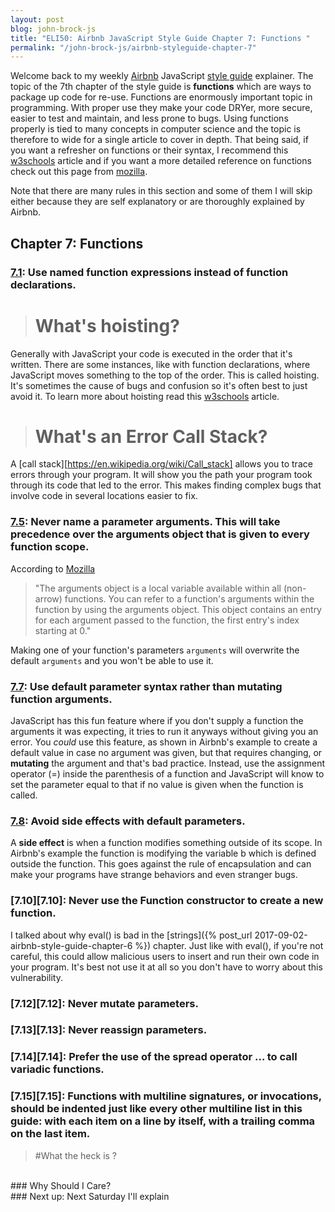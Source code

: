 ```yaml
---
layout: post
blog: john-brock-js
title: "ELI50: Airbnb JavaScript Style Guide Chapter 7: Functions "
permalink: "/john-brock-js/airbnb-styleguide-chapter-7"
---
```


Welcome back to my weekly [Airbnb][airbnb] JavaScript [style guide][style guide] explainer. The topic of the 7th chapter of the style guide is **functions** which are ways to package up code for re-use. Functions are enormously important topic in programming. With proper use they make your code DRYer, more secure, easier to test and maintain, and less prone to bugs. Using functions properly is tied to many concepts in computer science and the topic is therefore to wide for a single article to cover in depth. That being said, if you want a refresher on functions or their syntax, I recommend this [w3schools][function basics] article and if you want a more detailed reference on functions check out this page from [mozilla][function reference].

Note that there are many rules in this section and some of them I will skip either because they are self explanatory or are thoroughly explained by Airbnb.  

## Chapter 7: Functions
### [7.1][7.1]: Use named function expressions instead of function declarations.
> # What's hoisting?
Generally with JavaScript your code is executed in the order that it's written. There are some instances, like with function declarations, where JavaScript moves something to the top of the order. This is called hoisting. It's sometimes the cause of bugs and confusion so it's often best to just avoid it. To learn more about hoisting read this [w3schools][hoisting basics] article.

> # What's an Error Call Stack?
A [call stack][https://en.wikipedia.org/wiki/Call_stack] allows you to trace errors through your program. It will show you the path your program took through its code that led to the error. This makes finding complex bugs that involve code in several locations easier to fix.

### [7.5][7.5]: Never name a parameter arguments. This will take precedence over the arguments object that is given to every function scope.
According to [Mozilla][arguments object]
>"The arguments object is a local variable available within all (non-arrow) functions. You can refer to a function's arguments within the function by using the arguments object. This object contains an entry for each argument passed to the function, the first entry's index starting at 0."

Making one of your function's parameters `arguments` will overwrite the default `arguments` and you won't be able to use it.

### [7.7][7.7]: Use default parameter syntax rather than mutating function arguments.
JavaScript has this fun feature where if you don't supply a function the arguments it was expecting, it tries to run it anyways without giving you an error. You *could* use this feature, as shown in Airbnb's example to create a default value in case no argument was given, but that requires changing, or **mutating** the argument and that's bad practice. Instead, use the assignment operator (=) inside the parenthesis of a function and JavaScript will know to set the parameter equal to that if no value is given when the function is called. 
### [7.8][7.8]: Avoid side effects with default parameters.
A **side effect** is when a function modifies something outside of its scope. In Airbnb's example the function is modifying the variable b which is defined outside the function. This goes against the rule of encapsulation and can make your programs have strange behaviors and even stranger bugs.
### [7.10][7.10]: Never use the Function constructor to create a new function.
I talked about why eval() is bad in the [strings]({% post_url 2017-09-02-airbnb-style-guide-chapter-6 %}) chapter. Just like with eval(), if you're not careful, this could allow malicious users to insert and run their own code in your program. It's best not use it at all so you don't have to worry about this vulnerability.
### [7.12][7.12]: Never mutate parameters.
### [7.13][7.13]: Never reassign parameters. 
### [7.14][7.14]: Prefer the use of the spread operator ... to call variadic functions.
### [7.15][7.15]: Functions with multiline signatures, or invocations, should be indented just like every other multiline list in this guide: with each item on a line by itself, with a trailing comma on the last item.

> #What the heck is ?
<br>
### Why Should I Care?

<br>
### Next up: 
Next Saturday I'll explain 

[airbnb]: https://www.airbnb.com/
[style guide]: https://github.com/airbnb/javascript#types--primitives

[function basics]: https://www.w3schools.com/js/js_functions.asp
[function reference]: https://developer.mozilla.org/en-US/docs/Web/JavaScript/Reference/Functions

[7.1]: https://github.com/airbnb/javascript#functions--declarations
[7.5]: https://github.com/airbnb/javascript#functions--arguments-shadow
[7.7]: https://github.com/airbnb/javascript#es6-default-parameters
[7.8]: https://github.com/airbnb/javascript#functions--default-side-effects
[7.]:
[7.]:
[7.]:
[7.]:
[7.]:
[7.]:
[7.]:
[7.]:

[hoisting basics]: https://www.w3schools.com/js/js_hoisting.asp

[arguments object]: https://developer.mozilla.org/en-US/docs/Web/JavaScript/Reference/Functions/arguments

